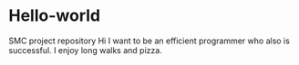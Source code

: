 # Hello-world
SMC project repository 
Hi I want to be an efficient programmer who also is successful.
I enjoy long walks and pizza. 
